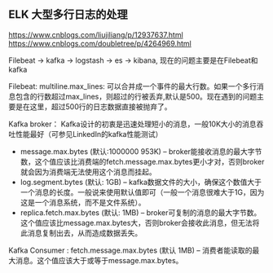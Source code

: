 ## ELK 大型多行日志的处理
https://www.cnblogs.com/liujiliang/p/12937637.html
https://www.cnblogs.com/doubletree/p/4264969.html

Filebeat -> kafka -> logstash  -> es -> kibana, 现在的问题主要是在Filebeat和kafka

Filebeat:
multiline.max_lines: 可以合并成一个事件的最大行数。如果一个多行消息包含的行数超过max_lines，则超过的行被丢弃,默认是500。现在遇到的问题主要是在这里，超过500行的日志数据直接被抛弃了。

Kafka broker：
Kafka设计的初衷是迅速处理短小的消息，一般10K大小的消息吞吐性能最好（可参见LinkedIn的kafka性能测试）
* message.max.bytes (默认:1000000 953K) – broker能接收消息的最大字节数，这个值应该比消费端的fetch.message.max.bytes更小才对，否则broker就会因为消费端无法使用这个消息而挂起。
* log.segment.bytes (默认: 1GB) – kafka数据文件的大小，确保这个数值大于一个消息的长度。一般说来使用默认值即可（一般一个消息很难大于1G，因为这是一个消息系统，而不是文件系统）。
* replica.fetch.max.bytes (默认: 1MB) – broker可复制的消息的最大字节数。这个值应该比message.max.bytes大，否则broker会接收此消息，但无法将此消息复制出去，从而造成数据丢失。


Kafka Consumer :
 fetch.message.max.bytes (默认 1MB) – 消费者能读取的最大消息。这个值应该大于或等于message.max.bytes。